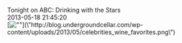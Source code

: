 Tonight on ABC: Drinking with the Stars<br/>2013-05-18 21:45:20<br/>[![\"\"](\"http://blog.undergroundcellar.com/wp-content/uploads/2013/05/celebrities_wine_favorites.png\")](\"http://blog.undergroundcellar.com/wp-content/uploads/2013/05/celebrities_wine_favorites.png\")

 
